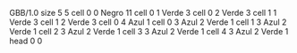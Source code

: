 <gs-board without-header> GBB/1.0
size 5 5
cell 0 0 Negro 11
cell 0 1 Verde 3
cell 0 2 Verde 3
cell 1 1 Verde 3
cell 1 2 Verde 3
cell 0 4 Azul 1 
cell 0 3 Azul 2 Verde 1
cell 1 3 Azul 2 Verde 1
cell 2 3 Azul 2 Verde 1
cell 3 3 Azul 2 Verde 1
cell 4 3 Azul 2 Verde 1
head 0 0
 </gs-board>